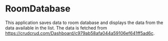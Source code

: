 # RoomDatabase
This application saves data to room database and displays the data from the data available in the list.
The data is fetched from https://crudcrud.com/Dashboard/c979ab58afa044a59106ef641ff5ad6c.
